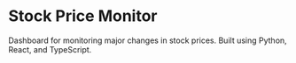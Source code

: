 # Stock Price Monitor
Dashboard for monitoring major changes in stock prices. Built using Python, React, and TypeScript.

